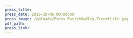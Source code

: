 ```yaml
---
press_title:
press_date: 2015-10-06 00:00:00
press_image: /uploads/Press-ParishHadley-TreeofLife.jpg
pdf_path:
press_link:
---
```

